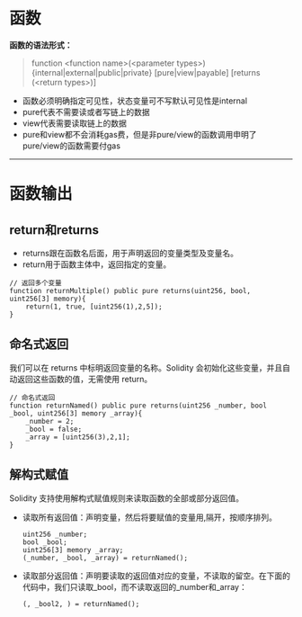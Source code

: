 # 函数
**函数的语法形式：**
> function \<function name>(\<parameter types>) {internal|external|public|private} [pure|view|payable] [returns (\<return types>)]

* 函数必须明确指定可见性，状态变量可不写默认可见性是internal
* pure代表不需要读或者写链上的数据
* view代表需要读取链上的数据
* pure和view都不会消耗gas费，但是非pure/view的函数调用申明了pure/view的函数需要付gas

***
# 函数输出
## return和returns
* returns跟在函数名后面，用于声明返回的变量类型及变量名。
* return用于函数主体中，返回指定的变量。
```
// 返回多个变量
function returnMultiple() public pure returns(uint256, bool, uint256[3] memory){
    return(1, true, [uint256(1),2,5]);
}
```
## 命名式返回

我们可以在 returns 中标明返回变量的名称。Solidity 会初始化这些变量，并且自动返回这些函数的值，无需使用 return。
```
// 命名式返回
function returnNamed() public pure returns(uint256 _number, bool _bool, uint256[3] memory _array){
    _number = 2;
    _bool = false;
    _array = [uint256(3),2,1];
}
```
## 解构式赋值
Solidity 支持使用解构式赋值规则来读取函数的全部或部分返回值。
* 读取所有返回值：声明变量，然后将要赋值的变量用,隔开，按顺序排列。
    ```
    uint256 _number;
    bool _bool;
    uint256[3] memory _array;
    (_number, _bool, _array) = returnNamed();
    ```
* 读取部分返回值：声明要读取的返回值对应的变量，不读取的留空。在下面的代码中，我们只读取_bool，而不读取返回的_number和_array：

    ```
    (, _bool2, ) = returnNamed();
    ```



